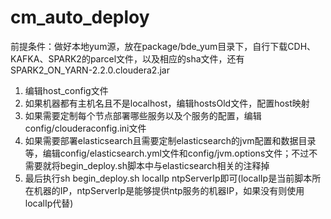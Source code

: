 # cm_auto_deploy

前提条件：做好本地yum源，放在package/bde_yum目录下，自行下载CDH、KAFKA、SPARK2的parcel文件，以及相应的sha文件，还有SPARK2_ON_YARN-2.2.0.cloudera2.jar

1. 编辑host_config文件
2. 如果机器都有主机名且不是localhost，编辑hostsOld文件，配置host映射
3. 如果需要定制每个节点部署哪些服务以及个服务的配置，编辑config/clouderaconfig.ini文件
4. 如果需要部署elasticsearch且需要定制elasticsearch的jvm配置和数据目录等，编辑config/elasticsearch.yml文件和config/jvm.options文件；不过不需要就将begin_deploy.sh脚本中与elasticsearch相关的注释掉
5. 最后执行sh begin_deploy.sh localIp ntpServerIp即可(localIp是当前脚本所在机器的IP，ntpServerIp是能够提供ntp服务的机器IP，如果没有则使用localIp代替)